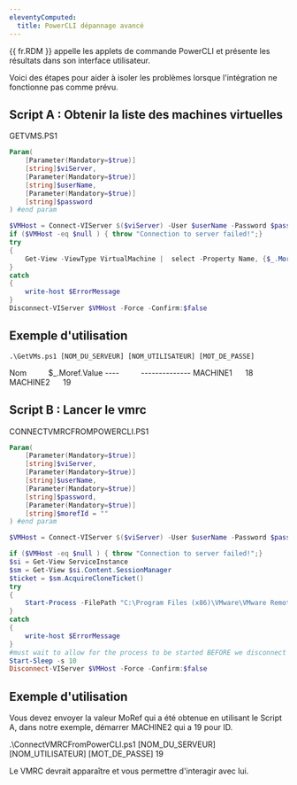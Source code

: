 ```yaml
---
eleventyComputed:
  title: PowerCLI dépannage avancé
---
```

{{ fr.RDM }} appelle les applets de commande PowerCLI et présente les résultats dans son interface utilisateur.

Voici des étapes pour aider à isoler les problèmes lorsque l'intégration ne fonctionne pas comme prévu.

## Script A : Obtenir la liste des machines virtuelles
GETVMS.PS1  

```powershell
Param(
    [Parameter(Mandatory=$true)]
    [string]$viServer,
    [Parameter(Mandatory=$true)]
    [string]$userName,
    [Parameter(Mandatory=$true)]
    [string]$password
) #end param

$VMHost = Connect-VIServer $($viServer) -User $userName -Password $password
if ($VMHost -eq $null ) { throw "Connection to server failed!";}
try
{
    Get-View -ViewType VirtualMachine |  select -Property Name, {$_.Moref.Value};
}
catch
{
    write-host $ErrorMessage
}
Disconnect-VIServer $VMHost -Force -Confirm:$false
```

## Exemple d'utilisation
`.\GetVMs.ps1 [NOM_DU_SERVEUR] [NOM_UTILISATEUR] [MOT_DE_PASSE]`

Nom          $_.Moref.Value
----          --------------
MACHINE1      18
MACHINE2      19

## Script B : Lancer le vmrc
CONNECTVMRCFROMPOWERCLI.PS1  

```powershell
Param(
    [Parameter(Mandatory=$true)]
    [string]$viServer,
    [Parameter(Mandatory=$true)]
    [string]$userName,
    [Parameter(Mandatory=$true)]
    [string]$password,
    [Parameter(Mandatory=$true)]
    [string]$morefId = ""
) #end param

$VMHost = Connect-VIServer $($viServer) -User $userName -Password $password

if ($VMHost -eq $null ) { throw "Connection to server failed!";}
$si = Get-View ServiceInstance
$sm = Get-View $si.Content.SessionManager
$ticket = $sm.AcquireCloneTicket()
try
{
    Start-Process -FilePath "C:\Program Files (x86)\VMware\VMware Remote Console\vmrc.exe" -ArgumentList "vmrc://clone:$($ticket)@$($viServer)/?moid=$($morefId)"
}
catch
{
    write-host $ErrorMessage
}
#must wait to allow for the process to be started BEFORE we disconnect from the server
Start-Sleep -s 10
Disconnect-VIServer $VMHost -Force -Confirm:$false
```

## Exemple d'utilisation
Vous devez envoyer la valeur MoRef qui a été obtenue en utilisant le Script A, dans notre exemple, démarrer MACHINE2 qui a 19 pour ID.  

.\ConnectVMRCFromPowerCLI.ps1 [NOM_DU_SERVEUR] [NOM_UTILISATEUR] [MOT_DE_PASSE] 19  

Le VMRC devrait apparaître et vous permettre d'interagir avec lui.

